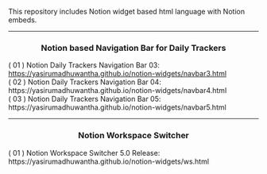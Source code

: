 This repository includes Notion widget based html language with Notion embeds.
<hr/>
<h3 align=center> Notion based Navigation Bar for Daily Trackers </h3>
( 01 ) Notion Daily Trackers Navigation Bar 03: <a href="https://yasirumadhuwantha.github.io/notion-widgets/navbar3.html" target="_blank">https://yasirumadhuwantha.github.io/notion-widgets/navbar3.html</a>
<br/>
( 02 ) Notion Daily Trackers Navigation Bar 04: https://yasirumadhuwantha.github.io/notion-widgets/navbar4.html
<br/>
( 03 ) Notion Daily Trackers Navigation Bar 05: https://yasirumadhuwantha.github.io/notion-widgets/navbar5.html
<hr/>
<h3 align=center> Notion Workspace Switcher </h3>
( 01 ) Notion Workspace Switcher 5.0 Release: https://yasirumadhuwantha.github.io/notion-widgets/ws.html
